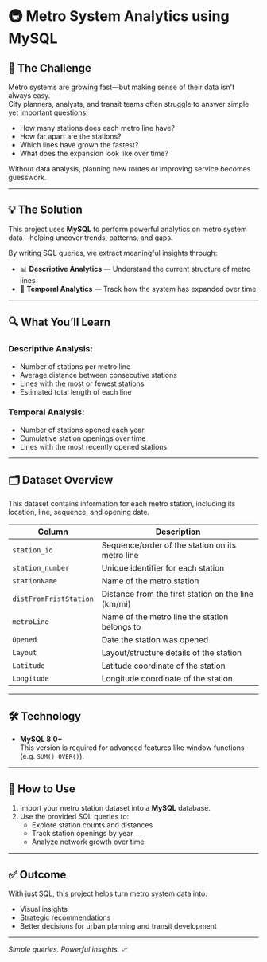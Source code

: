 # 🚇 Metro System Analytics using MySQL

## 🧩 The Challenge

Metro systems are growing fast—but making sense of their data isn't always easy.  
City planners, analysts, and transit teams often struggle to answer simple yet important questions:

- How many stations does each metro line have?
- How far apart are the stations?
- Which lines have grown the fastest?
- What does the expansion look like over time?

Without data analysis, planning new routes or improving service becomes guesswork.

---

## 💡 The Solution

This project uses **MySQL** to perform powerful analytics on metro system data—helping uncover trends, patterns, and gaps.

By writing SQL queries, we extract meaningful insights through:

- 📊 **Descriptive Analytics** — Understand the current structure of metro lines
- 📅 **Temporal Analytics** — Track how the system has expanded over time

---

## 🔍 What You’ll Learn

### Descriptive Analysis:
- Number of stations per metro line  
- Average distance between consecutive stations  
- Lines with the most or fewest stations  
- Estimated total length of each line

### Temporal Analysis:
- Number of stations opened each year  
- Cumulative station openings over time  
- Lines with the most recently opened stations

---

## 🗂 Dataset Overview

This dataset contains information for each metro station, including its location, line, sequence, and opening date.

| Column               | Description                                          |
|----------------------|------------------------------------------------------|
| `station_id`         | Sequence/order of the station on its metro line     |
| `station_number`     | Unique identifier for each station                  |
| `stationName`        | Name of the metro station                           |
| `distFromFristStation` | Distance from the first station on the line (km/mi) |
| `metroLine`          | Name of the metro line the station belongs to       |
| `Opened`             | Date the station was opened                         |
| `Layout`             | Layout/structure details of the station             |
| `Latitude`           | Latitude coordinate of the station                  |
| `Longitude`          | Longitude coordinate of the station                 |

---

## 🛠️ Technology

- **MySQL 8.0+**  
  This version is required for advanced features like window functions (e.g. `SUM() OVER()`).

---

## 🚀 How to Use

1. Import your metro station dataset into a **MySQL** database.
2. Use the provided SQL queries to:
   - Explore station counts and distances
   - Track station openings by year
   - Analyze network growth over time

---

## ✅ Outcome

With just SQL, this project helps turn metro system data into:
- Visual insights
- Strategic recommendations
- Better decisions for urban planning and transit development

---

*Simple queries. Powerful insights.* 📈
